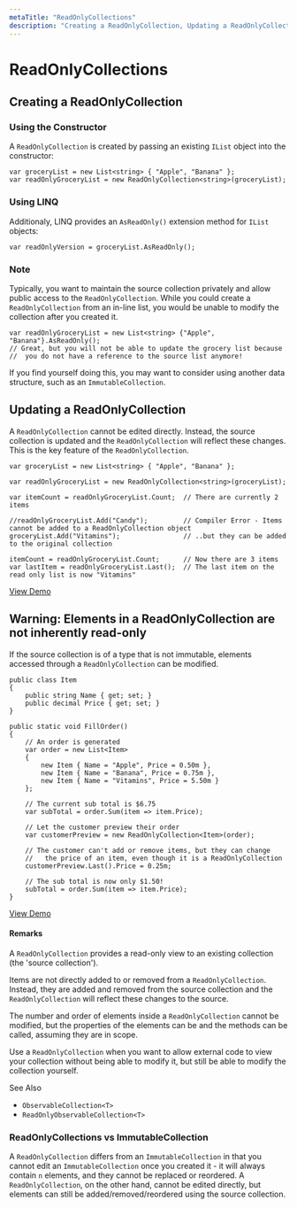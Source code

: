 ```yaml
---
metaTitle: "ReadOnlyCollections"
description: "Creating a ReadOnlyCollection, Updating a ReadOnlyCollection, Warning: Elements in a ReadOnlyCollection are not inherently read-only"
---
```


# ReadOnlyCollections



## Creating a ReadOnlyCollection


### Using the Constructor

A `ReadOnlyCollection` is created by passing an existing `IList` object into the constructor:

```dotnet
var groceryList = new List<string> { "Apple", "Banana" };
var readOnlyGroceryList = new ReadOnlyCollection<string>(groceryList);

```

### Using LINQ

Additionaly, LINQ provides an `AsReadOnly()` extension method for `IList` objects:

```dotnet
var readOnlyVersion = groceryList.AsReadOnly();

```

### Note

Typically, you want to maintain the source collection privately and allow public access to the `ReadOnlyCollection`. While you could create a `ReadOnlyCollection` from an in-line list, you would be unable to modify the collection after you created it.

```dotnet
var readOnlyGroceryList = new List<string> {"Apple", "Banana"}.AsReadOnly();
// Great, but you will not be able to update the grocery list because 
//  you do not have a reference to the source list anymore!

```

If you find yourself doing this, you may want to consider using another data structure, such as an `ImmutableCollection`.



## Updating a ReadOnlyCollection


A `ReadOnlyCollection` cannot be edited directly. Instead, the source collection is updated and the `ReadOnlyCollection` will reflect these changes. This is the key feature of the `ReadOnlyCollection`.

```dotnet
var groceryList = new List<string> { "Apple", "Banana" };

var readOnlyGroceryList = new ReadOnlyCollection<string>(groceryList);

var itemCount = readOnlyGroceryList.Count;  // There are currently 2 items

//readOnlyGroceryList.Add("Candy");         // Compiler Error - Items cannot be added to a ReadOnlyCollection object
groceryList.Add("Vitamins");                // ..but they can be added to the original collection

itemCount = readOnlyGroceryList.Count;      // Now there are 3 items
var lastItem = readOnlyGroceryList.Last();  // The last item on the read only list is now "Vitamins"

```

[View Demo](https://dotnetfiddle.net/C8qQrS)



## Warning: Elements in a ReadOnlyCollection are not inherently read-only


If the source collection is of a type that is not immutable, elements accessed through a `ReadOnlyCollection` can be modified.

```dotnet
public class Item
{
    public string Name { get; set; }
    public decimal Price { get; set; }
}

public static void FillOrder()
{
    // An order is generated
    var order = new List<Item>
    {
        new Item { Name = "Apple", Price = 0.50m },
        new Item { Name = "Banana", Price = 0.75m },
        new Item { Name = "Vitamins", Price = 5.50m }
    };

    // The current sub total is $6.75
    var subTotal = order.Sum(item => item.Price);

    // Let the customer preview their order
    var customerPreview = new ReadOnlyCollection<Item>(order);

    // The customer can't add or remove items, but they can change 
    //   the price of an item, even though it is a ReadOnlyCollection
    customerPreview.Last().Price = 0.25m;

    // The sub total is now only $1.50!
    subTotal = order.Sum(item => item.Price);
}

```

[View Demo](https://dotnetfiddle.net/fXE66F)



#### Remarks


A `ReadOnlyCollection` provides a read-only view to an existing collection (the 'source collection').

Items are not directly added to or removed from a `ReadOnlyCollection`. Instead, they are added and removed from the source collection and the `ReadOnlyCollection` will reflect these changes to the source.

The number and order of elements inside a `ReadOnlyCollection` cannot be modified, but the properties of the elements can be and the methods can be called, assuming they are in scope.

Use a `ReadOnlyCollection` when you want to allow external code to view your collection without being able to modify it, but still be able to modify the collection yourself.

See Also

- `ObservableCollection<T>`
- `ReadOnlyObservableCollection<T>`

### ReadOnlyCollections vs ImmutableCollection

A `ReadOnlyCollection` differs from an `ImmutableCollection` in that you cannot edit an `ImmutableCollection` once you created it - it will always contain `n` elements, and they cannot be replaced or reordered. A `ReadOnlyCollection`, on the other hand, cannot be edited directly, but elements can still be added/removed/reordered using the source collection.

